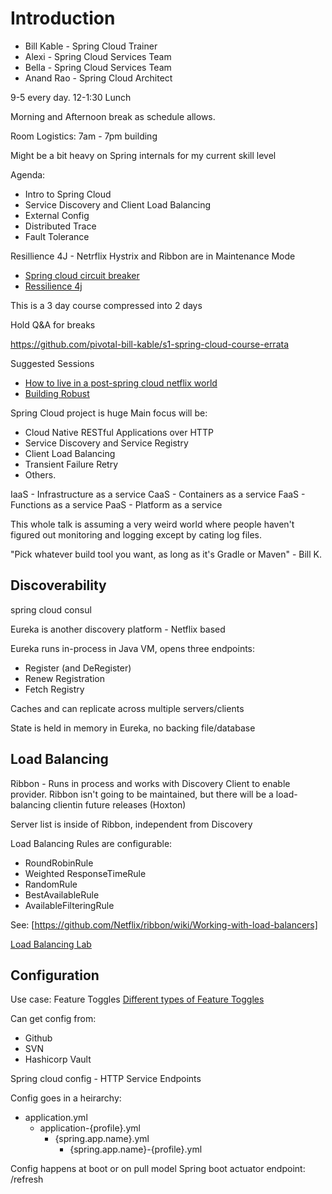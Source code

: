 Introduction
===

* Bill Kable - Spring Cloud Trainer
* Alexi - Spring Cloud Services Team
* Bella - Spring Cloud Services Team
* Anand Rao - Spring Cloud Architect

9-5 every day.
12-1:30 Lunch

Morning and Afternoon break as schedule allows.

Room Logistics: 7am - 7pm building

Might be a bit heavy on Spring internals for my current skill level

Agenda:
 * Intro to Spring Cloud
 * Service Discovery and Client Load Balancing
 * External Config
 * Distributed Trace
 * Fault Tolerance

Resillience 4J - Netrflix Hystrix and Ribbon are in Maintenance Mode
* [Spring cloud circuit breaker](https://github.com/spring-cloud/spring-cloud-circuit-breaker)
* [Ressilience 4j](https://youtube.com/watch?v=CcL8wrguhhsM)

This is a 3 day course compressed into 2 days

Hold Q&A for breaks

https://github.com/pivotal-bill-kable/s1-spring-cloud-course-errata

Suggested Sessions 
* [How to live in a post-spring cloud netflix world](https://springoneplatform.io/2019/sessions/how-to-live-in-a-post-spring-cloud-netflix-world)
* [Building Robust](https://springoneplatform.io/2019/sessions/building-robust-and-resilient-apps-using-spring-boot-and-resilience4j)

Spring Cloud project is huge
Main focus will be:
 * Cloud Native RESTful Applications over HTTP
 * Service Discovery and Service Registry
 * Client Load Balancing
 * Transient Failure Retry
 * Others.

IaaS - Infrastructure as a service
CaaS - Containers as a service
FaaS - Functions as a service
PaaS - Platform as a service

This whole talk is assuming a very weird world where people haven't figured out monitoring and logging except by cating log files.

"Pick whatever build tool you want, as long as it's Gradle or Maven" - Bill K.


Discoverability
---

spring cloud consul 

Eureka is another discovery platform - Netflix based

Eureka runs in-process in Java VM, opens three endpoints:
  * Register (and DeRegister)
  * Renew Registration
  * Fetch Registry

Caches and can replicate across multiple servers/clients

State is held in memory in Eureka, no backing file/database

Load Balancing
---

Ribbon - Runs in process and works with Discovery Client to enable provider.
Ribbon isn't going to be maintained, but there will be a load-balancing clientin future releases (Hoxton)

Server list is inside of Ribbon, independent from Discovery 

Load Balancing Rules are configurable:
  * RoundRobinRule
  * Weighted ResponseTimeRule
  * RandomRule
  * BestAvailableRule
  * AvailableFilteringRule

See: [https://github.com/Netflix/ribbon/wiki/Working-with-load-balancers]

[Load Balancing Lab](https://courses.education.pivotal.io/c/349803331/spring-cloud/service-discovery-client-load-balancing/client-load-balancing.html)

Configuration
---

Use case: Feature Toggles
[Different types of Feature Toggles](https://martinfowler.com/articles/feature-toggles.html)

Can get config from:
  * Github
  * SVN
  * Hashicorp Vault

Spring cloud config  - HTTP Service Endpoints

Config goes in a heirarchy: 
  * application.yml
    * application-{profile}.yml
      * {spring.app.name}.yml
        * {spring.app.name}-{profile}.yml
    

Config happens at boot or on pull model
Spring boot actuator endpoint: /refresh


